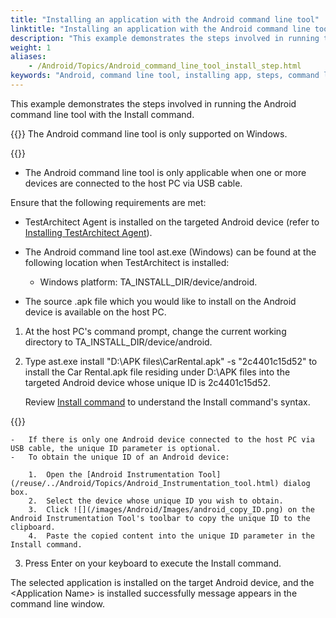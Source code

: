 ```yaml
--- 
title: "Installing an application with the Android command line tool"
linktitle: "Installing an application with the Android command line tool"
description: "This example demonstrates the steps involved in running the Android command line tool with the Install command."
weight: 1
aliases: 
    - /Android/Topics/Android_command_line_tool_install_step.html
keywords: "Android, command line tool, installing app, steps, command line tool, Android, installing app, steps, installation, Android command line tool, steps, installing"
---
```


This example demonstrates the steps involved in running the Android command line tool with the Install command.

{{<important>}} The Android command line tool is only supported on Windows.

{{<note>}}

-   The Android command line tool is only applicable when one or more devices are connected to the host PC via USB cable.

Ensure that the following requirements are met:

-   TestArchitect Agent is installed on the targeted Android device \(refer to [Installing TestArchitect Agent](/Android/Topics/Installing_TA_agent.html)\).
-   The Android command line tool ast.exe \(Windows\) can be found at the following location when TestArchitect is installed:

    -   Windows platform: TA\_INSTALL\_DIR/device/android.
-   The source .apk file which you would like to install on the Android device is available on the host PC.

1.  At the host PC's command prompt, change the current working directory to TA\_INSTALL\_DIR/device/android.

2.  Type ast.exe install "D:\\APK files\\CarRental.apk" -s "2c4401c15d52" to install the Car Rental.apk file residing under D:\\APK files into the targeted Android device whose unique ID is 2c4401c15d52.

    Review [Install command](/Android/Topics/Android_command_line_tool_install.html#p_jfs_j42_5l) to understand the Install command's syntax.

{{<tip>}}

    -   If there is only one Android device connected to the host PC via USB cable, the unique ID parameter is optional.
    -   To obtain the unique ID of an Android device:

        1.  Open the [Android Instrumentation Tool](/reuse/../Android/Topics/Android_Instrumentation_tool.html) dialog box.
        2.  Select the device whose unique ID you wish to obtain.
        3.  Click ![](/images/Android/Images/android_copy_ID.png) on the Android Instrumentation Tool's toolbar to copy the unique ID to the clipboard.
        4.  Paste the copied content into the unique ID parameter in the Install command.
3.  Press Enter on your keyboard to execute the Install command.


The selected application is installed on the target Android device, and the <Application Name\> is installed successfully message appears in the command line window.


